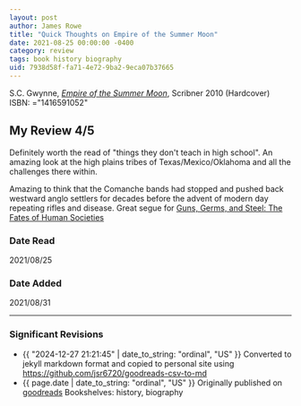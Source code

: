 ```yaml
---
layout: post
author: James Rowe
title: "Quick Thoughts on Empire of the Summer Moon"
date: 2021-08-25 00:00:00 -0400
category: review
tags: book history biography
uid: 7938d58f-fa71-4e72-9ba2-9eca07b37665
---
```


S.C. Gwynne, *[Empire of the Summer Moon](https://www.goodreads.com/book/show/7648269)*,  Scribner 2010 (Hardcover) ISBN: ="1416591052"

## My Review 4/5

Definitely worth the read of "things they don't teach in high school". An amazing look at the high plains tribes of Texas/Mexico/Oklahoma and all the challenges there within.

Amazing to think that the Comanche bands had stopped and pushed back westward anglo settlers for decades before the advent of modern day repeating rifles and disease. Great segue for [Guns, Germs, and Steel: The Fates of Human Societies](https://www.goodreads.com/book/show/1842)

### Date Read
2021/08/25

### Date Added
2021/08/31

---

### Significant Revisions

- {{ "2024-12-27 21:21:45" | date_to_string: "ordinal", "US" }} Converted to jekyll markdown format and copied to personal site using <https://github.com/jsr6720/goodreads-csv-to-md>
- {{ page.date | date_to_string: "ordinal", "US" }} Originally published on [goodreads](https://www.goodreads.com) Bookshelves: history, biography
